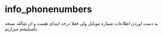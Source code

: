 # info_phonenumbers
به دست اوردن اطلاعات شماره موبایل ولی فعلا درحد ابتدای هست و ان شالله نسخه تکمیلیشم میزاریم 
